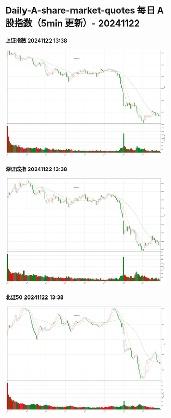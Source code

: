 
# Daily-A-share-market-quotes 每日 A 股指数（5min 更新）- 20241122

### 上证指数 20241122 13:38
![](./fig/2024/11/20241122-sh000001.png)

### 深证成指 20241122 13:38
![](./fig/2024/11/20241122-sz399001.png)

### 北证50 20241122 13:38
![](./fig/2024/11/20241122-bj899050.png)
